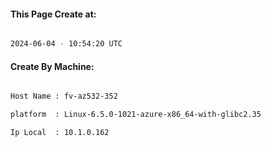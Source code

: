 
   
#### This Page Create at:

```bash

2024-06-04 - 10:54:20 UTC

```

#### Create By Machine:

```bash

Host Name : fv-az532-352

platform  : Linux-6.5.0-1021-azure-x86_64-with-glibc2.35

Ip Local  : 10.1.0.162

```

